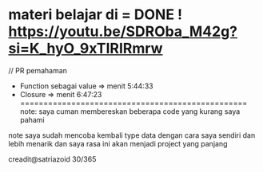 materi belajar di = DONE !
https://youtu.be/SDROba_M42g?si=K_hyO_9xTIRIRmrw
=================================================
// PR pemahaman
- Function sebagai value => menit 5:44:33
- Closure => menit 6:47:23
=================================================
note: saya cuman membereskan beberapa code yang
kurang saya pahami

note saya sudah mencoba kembali type data dengan cara saya sendiri
dan lebih menarik dan saya rasa ini akan menjadi project yang panjang

creadit@satriazoid 30/365
